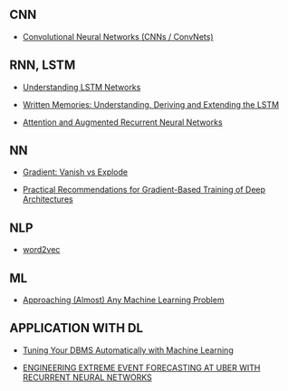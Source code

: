 
## CNN

- [Convolutional Neural Networks (CNNs / ConvNets)](http://cs231n.github.io/convolutional-networks/)


## RNN, LSTM

- [Understanding LSTM Networks](http://colah.github.io/posts/2015-08-Understanding-LSTMs/)

- [Written Memories: Understanding, Deriving and Extending the LSTM](http://r2rt.com/written-memories-understanding-deriving-and-extending-the-lstm.html)

- [Attention and Augmented Recurrent Neural Networks](http://distill.pub/2016/augmented-rnns/)

## NN

- [Gradient: Vanish vs Explode](http://neuralnetworksanddeeplearning.com/chap5.html)

- [Practical Recommendations for Gradient-Based Training of Deep
Architectures](https://arxiv.org/pdf/1206.5533v2.pdf)

## NLP
- [word2vec](https://code.google.com/archive/p/word2vec/)

## ML
- [Approaching (Almost) Any Machine Learning Problem](https://www.linkedin.com/pulse/approaching-almost-any-machine-learning-problem-abhishek-thakur)


## APPLICATION WITH DL

- [Tuning Your DBMS Automatically with Machine Learning](https://aws.amazon.com/blogs/ai/tuning-your-dbms-automatically-with-machine-learning/)

- [ENGINEERING EXTREME EVENT FORECASTING AT UBER WITH RECURRENT NEURAL NETWORKS](https://eng.uber.com/neural-networks/)
